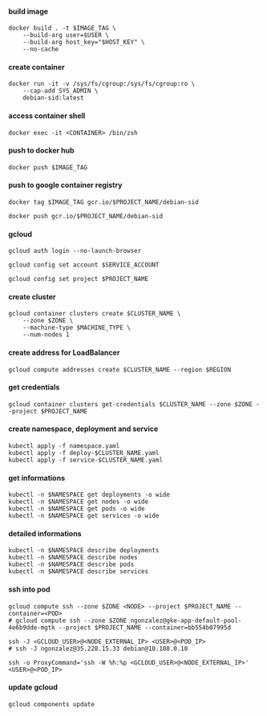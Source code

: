 #### build image
```
docker build . -t $IMAGE_TAG \
	--build-arg user=$USER \
	--build-arg host_key="$HOST_KEY" \
	--no-cache
```

#### create container
```
docker run -it -v /sys/fs/cgroup:/sys/fs/cgroup:ro \
	--cap-add SYS_ADMIN \
	debian-sid:latest
```

#### access container shell
```
docker exec -it <CONTAINER> /bin/zsh
```

#### push to docker hub
```
docker push $IMAGE_TAG
```

#### push to google container registry
```
docker tag $IMAGE_TAG gcr.io/$PROJECT_NAME/debian-sid
```

```
docker push gcr.io/$PROJECT_NAME/debian-sid
```

#### gcloud
```
gcloud auth login --no-launch-browser
```

```
gcloud config set account $SERVICE_ACCOUNT
```

```
gcloud config set project $PROJECT_NAME
```

#### create cluster
```
gcloud container clusters create $CLUSTER_NAME \
	--zone $ZONE \
	--machine-type $MACHINE_TYPE \
	--num-nodes 1
```

#### create address for LoadBalancer
```
gcloud compute addresses create $CLUSTER_NAME --region $REGION
```

#### get credentials
```
gcloud container clusters get-credentials $CLUSTER_NAME --zone $ZONE --project $PROJECT_NAME
```

#### create namespace, deployment and service
```
kubectl apply -f namespace.yaml
kubectl apply -f deploy-$CLUSTER_NAME.yaml
kubectl apply -f service-$CLUSTER_NAME.yaml
```

#### get informations
```
kubectl -n $NAMESPACE get deployments -o wide
kubectl -n $NAMESPACE get nodes -o wide
kubectl -n $NAMESPACE get pods -o wide
kubectl -n $NAMESPACE get services -o wide
```

#### detailed informations
```
kubectl -n $NAMESPACE describe deployments
kubectl -n $NAMESPACE describe nodes
kubectl -n $NAMESPACE describe pods
kubectl -n $NAMESPACE describe services
```

#### ssh into pod
```
gcloud compute ssh --zone $ZONE <NODE> --project $PROJECT_NAME --container=<POD>
# gcloud compute ssh --zone $ZONE ngonzalez@gke-app-default-pool-4e6b9dde-mgtk --project $PROJECT_NAME --container=bb554b07995d
```

```
ssh -J <GCLOUD_USER>@<NODE_EXTERNAL_IP> <USER>@<POD_IP>
# ssh -J ngonzalez@35.228.15.33 debian@10.108.0.10
```

```
ssh -o ProxyCommand='ssh -W %h:%p <GCLOUD_USER>@<NODE_EXTERNAL_IP>' <USER>@<POD_IP>
```

#### update gcloud
```
gcloud components update
```
